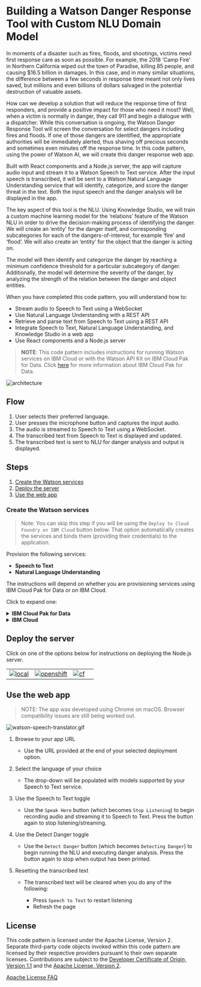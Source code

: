 # Building a Watson Danger Response Tool with Custom NLU Domain Model

In moments of a disaster such as fires, floods, and shootings, victims need first response care as soon as possible. For example, the 2018 ‘Camp Fire’ in Northern California wiped out the town of Paradise, killing 85 people, and causing $16.5 billion in damages. In this case, and in many similar situations, the difference between a few seconds in response time meant not only lives saved, but millions and even billions of dollars salvaged in the potential destruction of valuable assets. 

How can we develop a solution that will reduce the response time of first responders, and provide a positive impact for those who need it most? Well, when a victim is normally in danger, they call 911 and begin a dialogue with a dispatcher. While this conversation is ongoing, the Watson Danger Response Tool will screen the conversation for select dangers including fires and floods. If one of those dangers are identified, the appropriate authorities will be immediately alerted, thus shaving off precious seconds and sometimes even minutes off the response time. In this code pattern, using the power of Watson AI, we will create this danger response web app.

Built with React components and a Node.js server, the app will capture audio input and stream it to a Watson Speech to Text service. After the input speech is transcribed, it will be sent to a Watson Natural Language Understanding service that will identify, categorize, and score the danger threat in the text. Both the input speech and the danger analysis will be displayed in the app. 

The key aspect of this tool is the NLU. Using Knowledge Studio, we will train a custom machine learning model for the ‘relations’ feature of the Watson NLU in order to drive the decision-making process of identifying the danger. We will create an ‘entity’ for the danger itself, and corresponding subcategories for each of the dangers-of-interest, for example ‘fire’ and ‘flood’. We will also create an ‘entity’ for the object that the danger is acting on. 

The model will then identify and categorize the danger by reaching a minimum confidence threshold for a particular subcategory of danger. Additionally, the model will determine the severity of the danger, by analyzing the strength of the relation between the danger and object entities. 


When you have completed this code pattern, you will understand how to:

* Stream audio to Speech to Text using a WebSocket
* Use Natural Language Understanding with a REST API
* Retrieve and parse text from Speech to Text using a REST API
* Integrate Speech to Text, Natural Language Understanding, and Knowledge Studio in a web app 
* Use React components and a Node.js server

> **NOTE**: This code pattern includes instructions for running Watson services on IBM Cloud or with the Watson API Kit on IBM Cloud Pak for Data.
> Click [here](https://www.ibm.com/products/cloud-pak-for-data) for more information about IBM Cloud Pak for Data.

![architecture](doc/source/images/architecture.png)

## Flow

1. User selects their preferred language.
1. User presses the microphone button and captures the input audio.
1. The audio is streamed to Speech to Text using a WebSocket.
1. The transcribed text from Speech to Text is displayed and updated.
1. The transcribed text is sent to NLU for danger analysis and output is displayed.

## Steps

1. [Create the Watson services](#create-the-watson-services)
2. [Deploy the server](#deploy-the-server)
3. [Use the web app](#use-the-web-app)

### Create the Watson services

> Note: You can skip this step if you will be using the `Deploy to Cloud Foundry on IBM Cloud` button below. That option automatically creates the services and binds them (providing their credentials) to the application.

Provision the following services:

* **Speech to Text**
* **Natural Language Understanding**

The instructions will depend on whether you are provisioning services using IBM Cloud Pak for Data or on IBM Cloud.

Click to expand one:

<details><summary><b>IBM Cloud Pak for Data</b></summary>
<p>
<p>
<i>Use the following instructions for each of the three services.</i>
<p>
<h5>Install and provision service instances</h5>
<p>
The services are not available by default. An administrator must install them on the IBM Cloud Pak for Data platform, and you must be given access to the service. To determine whether the service is installed, Click the <b>Services</b> icon (<img class="lazycontent" src="doc/source/images/services_icon.png" alt="services_icon"/>) and check whether the service is enabled.
<p>
<h5>Gather credentials</h5>
<p>
<ol>
    <li>For production use, create a user to use for authentication. From the main navigation menu (☰), select <b>Administer > Manage users</b> and then <b>+ New user</b>.</li>
    <li>From the main navigation menu (☰), select <b>My instances</b>.</li>
    <li>On the <b>Provisioned instances</b> tab, find your service instance, and then hover over the last column to find and click the ellipses icon. Choose <b>View details</b>.</li>
    <li>Copy the <b>URL</b> to use as the <b>{SERVICE_NAME}_URL</b> when you configure credentials.</li>
    <li><i>Optionally, copy the <b>Bearer token</b> to use in development testing only. It is not recommended to use the bearer token except during testing and development because that token does not expire.</i></li>
    <li>Use the <b>Menu</b> and select <b>Users</b> and <b>+ Add user</b> to grant your user access to this service instance. This is the user name (and password) you will use when you configure credentials to allow the Node.js server to authenticate.</li>
</ol>

</details>

<details><summary><b>IBM Cloud</b></summary>
<p>
<h5>Create the service instances</h5>
  <ul>
    <li>If you do not have an IBM Cloud account, register for a free trial account <a href="https://cloud.ibm.com/registration">here</a>.</li>
    <li>Click <a href="https://cloud.ibm.com/catalog/services/speech-to-text">here</a> to create a <b>Speech to Text</b> instance.</li>
    <li>Click <a href="https://cloud.ibm.com/catalog/services/natural-language-understanding">here</a> to create a <b>Language Translator</b> instance.</li>
  </ul>
<h5>Gather credentials</h5>
  <ol>
    <li>From the main navigation menu (☰), select <b>Resource list</b> to find your services under <b>Services</b>.</li>
    <li>Click on each service to find the <b>Manage</b> view where you can collect the <b>API Key</b> and <b>URL</b> to use for each service when you configure credentials.
  </ol>

</details>

## Deploy the server

Click on one of the options below for instructions on deploying the Node.js server.

|   |   |   |   |
| - | - | - | - |
| [![local](https://raw.githubusercontent.com/IBM/pattern-utils/master/deploy-buttons/local.png)](doc/source/local.md) | [![openshift](https://raw.githubusercontent.com/IBM/pattern-utils/master/deploy-buttons/openshift.png)](doc/source/openshift.md) | [![cf](https://raw.githubusercontent.com/IBM/pattern-utils/master/deploy-buttons/cf.png)](doc/source/cf.md) |

## Use the web app

> NOTE: The app was developed using Chrome on macOS. Browser compatibility issues are still being worked out.

![watson-speech-translator.gif](doc/source/images/watson-speech-translator.gif)

1. Browse to your app URL

   * Use the URL provided at the end of your selected deployment option.

1. Select the language of your choice

   * The drop-down will be populated with models supported by your Speech to Text service.
     
1. Use the Speech to Text toggle

   * Use the `Speak Here` button (which becomes `Stop Listening`) to begin recording audio
     and streaming it to Speech to Text. Press the button again to stop listening/streaming.
     
1. Use the Detect Danger toggle

   * Use the `Detect Danger` button (which becomes `Detecting Danger`) to begin running the NLU and executing danger analysis. Press the button again to stop when output has been printed.
     
1. Resetting the transcribed text

   * The transcribed text will be cleared when you do any of the following:
   
     * Press `Speech to Text` to restart listening
     * Refresh the page

## License

This code pattern is licensed under the Apache License, Version 2. Separate third-party code objects invoked within this code pattern are licensed by their respective providers pursuant to their own separate licenses. Contributions are subject to the [Developer Certificate of Origin, Version 1.1](https://developercertificate.org/) and the [Apache License, Version 2](https://www.apache.org/licenses/LICENSE-2.0.txt).

[Apache License FAQ](https://www.apache.org/foundation/license-faq.html#WhatDoesItMEAN)
